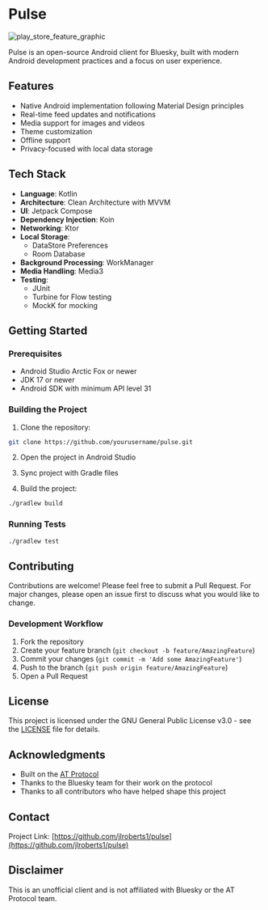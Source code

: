 # Pulse

![play_store_feature_graphic](https://github.com/user-attachments/assets/b35b0dec-7689-4c20-82c0-9512bb3b5ce0)


Pulse is an open-source Android client for Bluesky, built with modern Android development practices and a focus on user experience.

## Features

- Native Android implementation following Material Design principles
- Real-time feed updates and notifications
- Media support for images and videos
- Theme customization
- Offline support
- Privacy-focused with local data storage

## Tech Stack

- **Language**: Kotlin
- **Architecture**: Clean Architecture with MVVM
- **UI**: Jetpack Compose
- **Dependency Injection**: Koin
- **Networking**: Ktor
- **Local Storage**: 
  - DataStore Preferences
  - Room Database
- **Background Processing**: WorkManager
- **Media Handling**: Media3
- **Testing**: 
  - JUnit
  - Turbine for Flow testing
  - MockK for mocking

## Getting Started

### Prerequisites

- Android Studio Arctic Fox or newer
- JDK 17 or newer
- Android SDK with minimum API level 31

### Building the Project

1. Clone the repository:
```bash
git clone https://github.com/yourusername/pulse.git
```

2. Open the project in Android Studio

3. Sync project with Gradle files

4. Build the project:
```bash
./gradlew build
```

### Running Tests

```bash
./gradlew test
```

## Contributing

Contributions are welcome! Please feel free to submit a Pull Request. For major changes, please open an issue first to discuss what you would like to change.

### Development Workflow

1. Fork the repository
2. Create your feature branch (`git checkout -b feature/AmazingFeature`)
3. Commit your changes (`git commit -m 'Add some AmazingFeature'`)
4. Push to the branch (`git push origin feature/AmazingFeature`)
5. Open a Pull Request

## License

This project is licensed under the GNU General Public License v3.0 - see the [LICENSE](LICENSE) file for details.

## Acknowledgments

- Built on the [AT Protocol](https://atproto.com/)
- Thanks to the Bluesky team for their work on the protocol
- Thanks to all contributors who have helped shape this project

## Contact

Project Link: [https://github.com/jlroberts1/pulse](https://github.com/jlroberts1/pulse)

## Disclaimer

This is an unofficial client and is not affiliated with Bluesky or the AT Protocol team.
